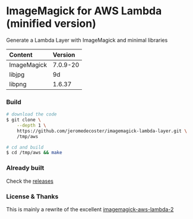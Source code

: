 # ImageMagick for AWS Lambda (minified version)

Generate a Lambda Layer with ImageMagick and minimal libraries

| Content | Version |
| :-- | :-- |
| ImageMagick | 7.0.9-20 |
| libjpg | 9d |
| libpng | 1.6.37 |

### Build

```bash
# download the code
$ git clone \
    --depth 1 \
    https://github.com/jeromedecoster/imagemagick-lambda-layer.git \
    /tmp/aws

# cd and build
$ cd /tmp/aws && make
```

### Already built

Check the [releases](https://github.com/jeromedecoster/imagemagick-lambda-layer/releases)

### License & Thanks

This is mainly a rewrite of the excellent [imagemagick-aws-lambda-2](https://github.com/serverlesspub/imagemagick-aws-lambda-2)
